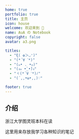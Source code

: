 ```yaml
---
home: true
portfolio: true
title: 主页
icon: house
welcome: 欢迎来到 🤗
name: AuA の Notebook
copyright: false
avatar: a3.png

titles: 
  - "ξ( ✿＞◡❛)"
  - "(*´∀ ˋ*)"
  - "(๑• . •๑)"
  - "(ง๑ •̀_•́)ง"
  - "ヾ(*´∀ ˋ*)ﾉ"
  - "(´,,•ω•,,)♡"

footer: true
---
```


## 介绍

浙江大学图灵班本科在读

这里用来存放我学习各种知识的笔记